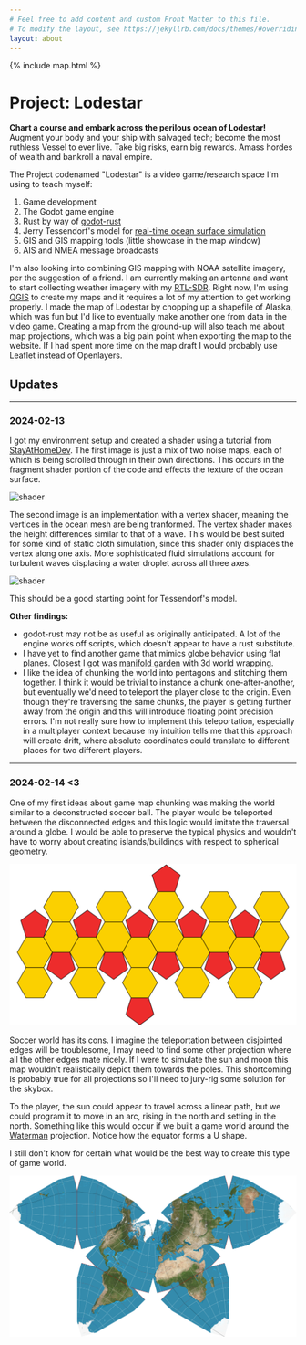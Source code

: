```yaml
---
# Feel free to add content and custom Front Matter to this file.
# To modify the layout, see https://jekyllrb.com/docs/themes/#overriding-theme-defaults
layout: about
---
```

{% include map.html %}

# Project: Lodestar

**Chart a course and embark across the perilous ocean of Lodestar!** Augment your body and your ship with salvaged tech; become the most ruthless Vessel to ever live. Take big risks, earn big rewards. Amass hordes of wealth and bankroll a naval empire.

The Project codenamed "Lodestar" is a video game/research space I'm using to teach myself:
1. Game development
2. The Godot game engine
3. Rust by way of [godot-rust][rust]
4. Jerry Tessendorf's model for [real-time ocean surface simulation][sim]
5. GIS and GIS mapping tools (little showcase in the map window)
6. AIS and NMEA message broadcasts
   
I'm also looking into combining GIS mapping with NOAA satellite imagery, per the suggestion of a friend. I am currently making an antenna and want to start collecting weather imagery with my [RTL-SDR][spy]. Right now, I'm using [QGIS][gis] to create my maps and it requires a lot of my attention to get working properly. I made the map of Lodestar by chopping up a shapefile of Alaska, which was fun but I'd like to eventually make another one from data in the video game. Creating a map from the ground-up will also teach me about map projections, which was a big pain point when exporting the map to the website. If I had spent more time on the map draft I would probably use Leaflet instead of Openlayers.

## Updates
---
### 2024-02-13
I got my environment setup and created a shader using a tutorial from [StayAtHomeDev][dev]. The first image is just a mix of two noise maps, each of which is being scrolled through in their own directions. This occurs in the fragment shader portion of the code and effects the texture of the ocean surface. 

![shader][shader0]

The second image is an implementation with a vertex shader, meaning the vertices in the ocean mesh are being tranformed. The vertex shader makes the height differences similar to that of a wave. This would be best suited for some kind of static cloth simulation, since this shader only displaces the vertex along one axis. More sophisticated fluid simulations account for turbulent waves displacing a water droplet across all three axes.

![shader][shader1]

This should be a good starting point for Tessendorf's model.


**Other findings:**
- godot-rust may not be as useful as originally anticipated. A lot of the engine works off scripts, which doesn't appear to have a rust substitute.
- I have yet to find another game that mimics globe behavior using flat planes. Closest I got was [manifold garden][garden] with 3d world wrapping.
- I like the idea of chunking the world into pentagons and stitching them together. I think it would be trivial to instance a chunk one-after-another, but eventually we'd need to teleport the player close to the origin. Even though they're traversing the same chunks, the player is getting further away from the origin and this will introduce floating point precision errors. I'm not really sure how to implement this teleportation, especially in a multiplayer context because my intuition tells me that this approach will create drift, where absolute coordinates could translate to different places for two different players. 
  
---
### 2024-02-14 <3
One of my first ideas about game map chunking was making the world similar to a deconstructed soccer ball. The player would be teleported between the disconnected edges and this logic would imitate the traversal around a globe. I would be able to preserve the typical physics and wouldn't have to worry about creating islands/buildings with respect to spherical geometry.

![poly][poly]

Soccer world has its cons. I imagine the teleportation between disjointed edges will be troublesome, I may need to find some other projection where all the other edges mate nicely. If I were to simulate the sun and moon this map wouldn't realistically depict them towards the poles. This shortcoming is probably true for all projections so I'll need to jury-rig some solution for the skybox. 

To the player, the sun could appear to travel across a linear path, but we could program it to move in an arc, rising in the north and setting in the north. Something like this would occur if we built a game world around the [Waterman][waterman] projection. Notice how the equator forms a U shape. 

I still don't know for certain what would be the best way to create this type of game world. 

![waterman][watproj]


[spy]: https://www.rtl-sdr.com/
[rust]: https://godot-rust.github.io/
[sim]: https://people.computing.clemson.edu/~jtessen/reports/papers_files/waterslides2001.pdf
[gis]: https://qgis.org/en/site/
[dev]: https://www.youtube.com/watch?v=7L6ZUYj1hs8&t
[shader0]: /assets/images/20240213-ocean-0.gif
[shader1]: /assets/images/20240213-ocean-1.gif
[garden]: https://www.youtube.com/watch?v=ed2zmmcEryw
[poly]: /assets/images/polyhedron.png
[waterman]: https://en.wikipedia.org/wiki/Waterman_butterfly_projection
[watproj]: /assets/images/waterman.png